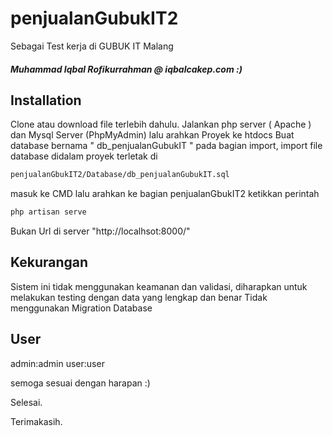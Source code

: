 # penjualanGubukIT2
Sebagai Test kerja di GUBUK IT Malang

##### Muhammad Iqbal Rofikurrahman @ iqbalcakep.com :)
## Installation

Clone atau download file terlebih dahulu.
Jalankan php server ( Apache ) dan Mysql Server (PhpMyAdmin) lalu arahkan Proyek ke htdocs
Buat database bernama " db_penjualanGubukIT " 
pada bagian import, import file database didalam proyek 
terletak di
```bash
penjualanGbukIT2/Database/db_penjualanGubukIT.sql
```
masuk ke CMD lalu arahkan ke bagian penjualanGbukIT2
ketikkan perintah 
```bash
php artisan serve
```
Bukan Url di server "http://localhsot:8000/"

## Kekurangan

Sistem ini tidak menggunakan keamanan dan validasi, diharapkan untuk melakukan testing dengan data yang lengkap dan benar
Tidak menggunakan Migration Database

## User
 
 admin:admin
 user:user
 
semoga sesuai dengan harapan :) 

Selesai.

Terimakasih.
